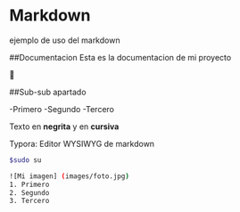 # Markdown
ejemplo de uso del markdown

##Documentacion
Esta es la documentacion de mi proyecto

:banana:

##Sub-sub apartado

-Primero
-Segundo
-Tercero

Texto en **negrita** y en **cursiva**

Typora: Editor WYSIWYG de markdown

````bash
$sudo su

![Mi imagen] (images/foto.jpg)
1. Primero
2. Segundo
3. Tercero
